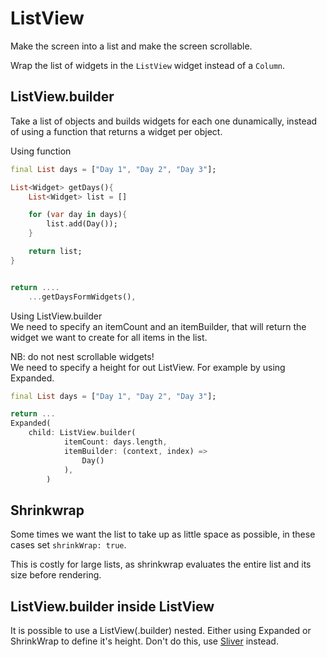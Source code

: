 # ListView

Make the screen into a list and make the screen scrollable.

Wrap the list of widgets in the `ListView` widget instead of a `Column`.

## ListView.builder

Take a list of objects and builds widgets for each one dunamically, instead of using a function that returns a widget per object.

Using function
```dart
final List days = ["Day 1", "Day 2", "Day 3"];

List<Widget> getDays(){
    List<Widget> list = []

    for (var day in days){
        list.add(Day());
    }

    return list;
}


return ....
    ...getDaysFormWidgets(),
```

Using ListView.builder\
We need to specify an itemCount and an itemBuilder, that will return the widget we want to create for all items in the list.

NB: do not nest scrollable widgets!\
We need to specify a height for out ListView. For example by using Expanded.
```dart
final List days = ["Day 1", "Day 2", "Day 3"];

return ...
Expanded(
    child: ListView.builder(
            itemCount: days.length,
            itemBuilder: (context, index) =>
                Day()
            ),
        )
```

## Shrinkwrap

Some times we want the list to take up as little space as possible, in these cases set `shrinkWrap: true`.

This is costly for large lists, as shrinkwrap evaluates the entire list and its size before rendering.

## ListView.builder inside ListView

It is possible to use a ListView(.builder) nested. Either using Expanded or ShrinkWrap to define it's height. Don't do this, use [Sliver](sliver.md) instead.